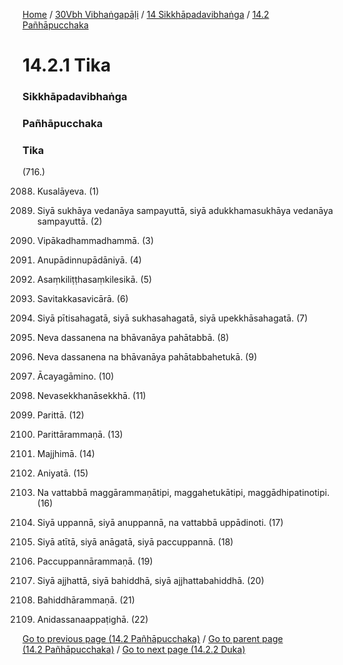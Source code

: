 
[Home](/) / [30Vbh Vibhaṅgapāḷi](../../../30Vbh.md) / [14 Sikkhāpadavibhaṅga](../../14.md) / [14.2 Pañhāpucchaka](../14.2.md)

# 14.2.1 Tika

### Sikkhāpadavibhaṅga

### Pañhāpucchaka

### Tika

(716.)

2088. Kusalāyeva. (1)

2089. Siyā sukhāya vedanāya sampayuttā, siyā adukkhamasukhāya vedanāya sampayuttā. (2)

2090. Vipākadhammadhammā. (3)

2091. Anupādinnupādāniyā. (4)

2092. Asaṃkiliṭṭhasaṃkilesikā. (5)

2093. Savitakkasavicārā. (6)

2094. Siyā pītisahagatā, siyā sukhasahagatā, siyā upekkhāsahagatā. (7)

2095. Neva dassanena na bhāvanāya pahātabbā. (8)

2096. Neva dassanena na bhāvanāya pahātabbahetukā. (9)

2097. Ācayagāmino. (10)

2098. Nevasekkhanāsekkhā. (11)

2099. Parittā. (12)

2100. Parittārammaṇā. (13)

2101. Majjhimā. (14)

2102. Aniyatā. (15)

2103. Na vattabbā maggārammaṇātipi, maggahetukātipi, maggādhipatinotipi. (16)

2104. Siyā uppannā, siyā anuppannā, na vattabbā uppādinoti. (17)

2105. Siyā atītā, siyā anāgatā, siyā paccuppannā. (18)

2106. Paccuppannārammaṇā. (19)

2107. Siyā ajjhattā, siyā bahiddhā, siyā ajjhattabahiddhā. (20)

2108. Bahiddhārammaṇā. (21)

2109. Anidassanaappaṭighā. (22)

[Go to previous page (14.2 Pañhāpucchaka)](../14.2.md) / [Go to parent page (14.2 Pañhāpucchaka)](../14.2.md) / [Go to next page (14.2.2 Duka)](14.2.2.md)


